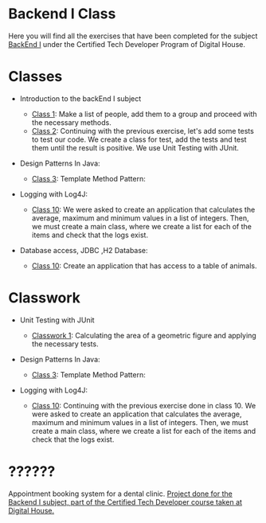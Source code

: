 # Backend I Class
Here you will find all the exercises that have been completed for the subject [BackEnd I]( ) under the Certified Tech Developer Program of Digital House.

# Classes
- Introduction to the backEnd I subject 
   - [Class 1](https://github.com/Pavelezl/Backend-CodingExercises/files/10147380/Clase.1.Ejercicio.con.el.profe.1.1.pdf): Make a list of people, add them to a group and proceed with the necessary methods. 
   - [Class 2](https://github.com/Pavelezl/Backend-CodingExercises/files/10147380/Clase.1.Ejercicio.con.el.profe.1.1.pdf): Continuing with the previous exercise, let's add some tests to test our code. We create a class for test, add the tests and test them until the result is positive. We use Unit Testing with JUnit. 
   
- Design Patterns In Java: 
   - [Class 3](https://github.com/Pavelezl/Backend-CodingExercises/files/10148738/Ejercicio_Profesor_Clase_2.docx.1.pdf): Template Method Pattern:

- Logging with Log4J: 
   - [Class 10](https://github.com/Pavelezl/Backend-CodingExercises/files/10170873/Ejercicio.con.el.profesor.pdf): We were asked to create an application that calculates the average, maximum and minimum values in a list of integers. Then, we must create a main class, where we create a list for each of the items and check that the logs exist.

- Database access, JDBC ,H2 Database: 
   - [Class 10](https://github.com/Pavelezl/Backend-CodingExercises/files/10180556/Class.11.-.1.pdf): Create an application that has access to a table of animals.


# Classwork
- Unit Testing with JUnit
   - [Classwork 1](https://github.com/Pavelezl/Backend-CodingExercises/files/10147391/Clas_1_Ejercicio_para_mesa_de_trabajo.pdf): Calculating the area of a geometric figure and applying the necessary tests.

- Design Patterns In Java: 
   - [Class 3](https://github.com/Pavelezl/Backend-CodingExercises/files/10148738/Ejercicio_Profesor_Clase_2.docx.1.pdf): Template Method Pattern: 
   
- Logging with Log4J: 
   - [Class 10](https://github.com/Pavelezl/Backend-CodingExercises/files/10170873/Ejercicio.con.el.profesor.pdf): Continuing with the previous exercise done in class 10. We were asked to create an application that calculates the average, maximum and minimum values in a list of integers. Then, we must create a main class, where we create a list for each of the items and check that the logs exist.
   


# ??????
Appointment booking system for a dental clinic. 
[Project done for the Backend I subject, part of the Certified Tech Developer course taken at Digital House.](https://github.com/florencialecha/sessionsBookingSystem/files/9933116/Trabajo.Integrador.Back.End.I.docx.pdf)

